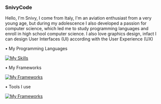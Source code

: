 ### SnivyCode

Hello, I'm Snivy, I come from Italy, I'm an aviation enthusiast from a very young age, but during my adolescence I also developed a passion for computer science, which led me to study programming languages and enroll in high school computer science.
I also love graphics design, infact I can design User Interfaces (UI) according with the User Experience (UX)

• My Programming Languages

[![My Skills](https://skillicons.dev/icons?i=html,css,js,lua)](https://skillicons.dev)

• My Frameworks

[![My Frameworks](https://skillicons.dev/icons?i=nodejs,bootstrap)](https://skillicons.dev)

• Tools I use

[![My Frameworks](https://skillicons.dev/icons?i=vscode,figma)](https://skillicons.dev)
<!--
**SnivyCode/SnivyCode** is a ✨ _special_ ✨ repository because its `README.md` (this file) appears on your GitHub profile.

Here are some ideas to get you started:

- 🔭 I’m currently working on ...
- 🌱 I’m currently learning ...
- 👯 I’m looking to collaborate on ...
- 🤔 I’m looking for help with ...
- 💬 Ask me about ...
- 📫 How to reach me: ...
- 😄 Pronouns: ...
- ⚡ Fun fact: ...
-->
